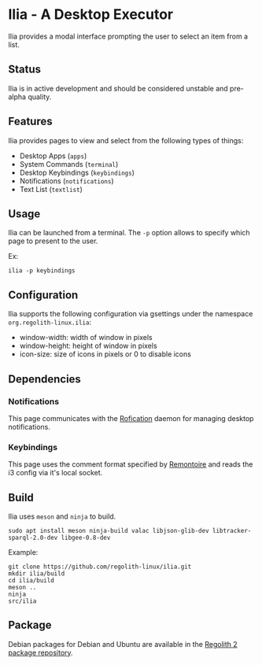 # Ilia - A Desktop Executor

Ilia provides a modal interface prompting the user to select an item from a list.

## Status

Ilia is in active development and should be considered unstable and pre-alpha quality.

## Features

Ilia provides pages to view and select from the following types of things:
* Desktop Apps (`apps`)
* System Commands (`terminal`)
* Desktop Keybindings (`keybindings`)
* Notifications (`notifications`)
* Text List (`textlist`)

## Usage

Ilia can be launched from a terminal. The `-p` option allows to specify which page to present to the user.

Ex:
```
ilia -p keybindings
```

## Configuration

Ilia supports the following configuration via gsettings under the namespace `org.regolith-linux.ilia`:

* window-width: width of window in pixels
* window-height: height of window in pixels
* icon-size: size of icons in pixels or 0 to disable icons

## Dependencies

### Notifications

This page communicates with the [Rofication](https://github.com/regolith-linux/regolith-rofication) daemon for managing desktop notifications.

### Keybindings

This page uses the comment format specified by [Remontoire](https://github.com/regolith-linux/remontoire) and reads the i3 config via it's local socket.

## Build

Ilia uses `meson` and `ninja` to build.  

```
sudo apt install meson ninja-build valac libjson-glib-dev libtracker-sparql-2.0-dev libgee-0.8-dev
```

Example:

```
git clone https://github.com/regolith-linux/ilia.git
mkdir ilia/build
cd ilia/build
meson ..
ninja
src/ilia
```

## Package

Debian packages for Debian and Ubuntu are available in the [Regolith 2 package repository](https://github.com/regolith-linux/package-repo).
